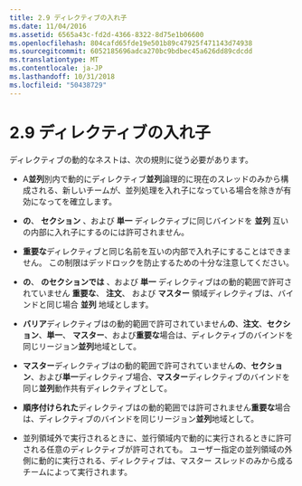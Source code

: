```yaml
---
title: 2.9 ディレクティブの入れ子
ms.date: 11/04/2016
ms.assetid: 6565a43c-fd2d-4366-8322-8d75e1b06600
ms.openlocfilehash: 804cafd65fde19e501b89c47925f471143d74938
ms.sourcegitcommit: 6052185696adca270bc9bdbec45a626dd89cdcdd
ms.translationtype: MT
ms.contentlocale: ja-JP
ms.lasthandoff: 10/31/2018
ms.locfileid: "50438729"
---
```

# <a name="29-directive-nesting"></a>2.9 ディレクティブの入れ子

ディレクティブの動的なネストは、次の規則に従う必要があります。

- A**並列**別内で動的にディレクティブ**並列**論理的に現在のスレッドのみから構成される、新しいチームが、並列処理を入れ子になっている場合を除きが有効になってを確立します。

- **の**、 **セクション** 、および **単一** ディレクティブに同じバインドを **並列** 互いの内部に入れ子にするのには許可されません。

- **重要な**ディレクティブと同じ名前を互いの内部で入れ子にすることはできません。 この制限はデッドロックを防止するための十分な注意してください。

- **の**、 **のセクションでは** 、および **単一** ディレクティブはの動的範囲で許可されていません **重要な**、 **注文**、 および **マスター** 領域ディレクティブは、バインドと同じ場合 **並列** 地域とします。

- **バリア**ディレクティブはの動的範囲で許可されていません**の**、**注文**、**セクション**、**単一**、 **マスター**、および**重要な**場合は、ディレクティブのバインドを同じリージョン**並列**地域として。

- **マスター**ディレクティブはの動的範囲で許可されていません**の**、**セクション**、および**単一**ディレクティブ場合、**マスター**ディレクティブのバインドを同じ**並列**動作共有ディレクティブとして。

- **順序付けられた**ディレクティブはの動的範囲では許可されません**重要な**場合は、ディレクティブのバインドを同じリージョン**並列**地域として。

- 並列領域外で実行されるときに、並行領域内で動的に実行されるときに許可される任意のディレクティブが許可されても。 ユーザー指定の並列領域の外側に動的に実行される、ディレクティブは、マスター スレッドのみから成るチームによって実行されます。
